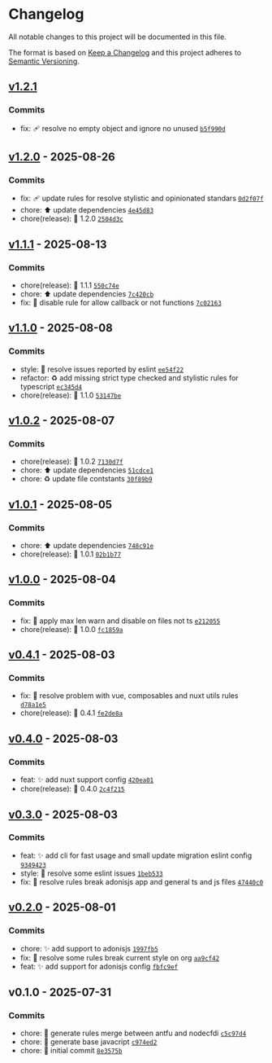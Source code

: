 # Changelog

All notable changes to this project will be documented in this file.

The format is based on [Keep a Changelog](https://keepachangelog.com/en/1.0.0/)
and this project adheres to [Semantic Versioning](https://semver.org/spec/v2.0.0.html).

## [v1.2.1](https://luffynando.github.com/eienjs/eslint-config/compare/v1.2.0...v1.2.1)

### Commits

- fix: :adhesive_bandage: resolve no empty object and ignore no unused [`b5f990d`](https://luffynando.github.com/eienjs/eslint-config/commit/b5f990d369e6456782e57c51469ef604e0f201a1)

## [v1.2.0](https://luffynando.github.com/eienjs/eslint-config/compare/v1.1.1...v1.2.0) - 2025-08-26

### Commits

- fix: :adhesive_bandage: update rules for resolve stylistic and opinionated standars [`0d2f07f`](https://luffynando.github.com/eienjs/eslint-config/commit/0d2f07f3e2db4f0583214d427ab09d6c1ca6eff5)
- chore: :arrow_up: update dependencies [`4e45d83`](https://luffynando.github.com/eienjs/eslint-config/commit/4e45d83d2833bc3e311199ada7cc9f7c8f8a258f)
- chore(release): :tada: 1.2.0 [`2504d3c`](https://luffynando.github.com/eienjs/eslint-config/commit/2504d3c922eb868b5639f2696d0d76258ea8ee43)

## [v1.1.1](https://luffynando.github.com/eienjs/eslint-config/compare/v1.1.0...v1.1.1) - 2025-08-13

### Commits

- chore(release): :tada: 1.1.1 [`550c74e`](https://luffynando.github.com/eienjs/eslint-config/commit/550c74e3108152867403a10a8bf6bb315291ac27)
- chore: :arrow_up: update dependencies [`7c420cb`](https://luffynando.github.com/eienjs/eslint-config/commit/7c420cb5bdfa46a6df01377ace0b4f5e702ccadb)
- fix: :bug: disable rule for allow callback or not functions [`7c02163`](https://luffynando.github.com/eienjs/eslint-config/commit/7c02163ad0a04a659629904130d66d9a9a4a6685)

## [v1.1.0](https://luffynando.github.com/eienjs/eslint-config/compare/v1.0.2...v1.1.0) - 2025-08-08

### Commits

- style: :rotating_light: resolve issues reported by eslint [`ee54f22`](https://luffynando.github.com/eienjs/eslint-config/commit/ee54f22a552fd0606cdf5c6a22735b630f9f2a9e)
- refactor: :recycle: add missing strict type checked and stylistic rules for typescript [`ec345d4`](https://luffynando.github.com/eienjs/eslint-config/commit/ec345d42d024a695919425002536dc3c31e4e8ac)
- chore(release): :tada: 1.1.0 [`53147be`](https://luffynando.github.com/eienjs/eslint-config/commit/53147beffe5a9e908643514943edc2302a3a7858)

## [v1.0.2](https://luffynando.github.com/eienjs/eslint-config/compare/v1.0.1...v1.0.2) - 2025-08-07

### Commits

- chore(release): :tada: 1.0.2 [`7130d7f`](https://luffynando.github.com/eienjs/eslint-config/commit/7130d7f362e7229b5b39dc56d4b887654b2d2d3d)
- chore: :arrow_up: update dependencies [`51cdce1`](https://luffynando.github.com/eienjs/eslint-config/commit/51cdce15e06a7bbb6f7bc8238503e256c1c4a5f5)
- chore: :recycle: update file contstants [`30f89b9`](https://luffynando.github.com/eienjs/eslint-config/commit/30f89b9921134428e0bb0bce28fa4ab2dcae66da)

## [v1.0.1](https://luffynando.github.com/eienjs/eslint-config/compare/v1.0.0...v1.0.1) - 2025-08-05

### Commits

- chore: :arrow_up: update dependencies [`748c91e`](https://luffynando.github.com/eienjs/eslint-config/commit/748c91e74daa8e491a3de39c46840f897bdfce94)
- chore(release): :tada: 1.0.1 [`02b1b77`](https://luffynando.github.com/eienjs/eslint-config/commit/02b1b77e89f1172fff2c443a6ef0f1b11bf5047c)

## [v1.0.0](https://luffynando.github.com/eienjs/eslint-config/compare/v0.4.1...v1.0.0) - 2025-08-04

### Commits

- fix: :bug: apply max len warn and disable on files not ts [`e212055`](https://luffynando.github.com/eienjs/eslint-config/commit/e2120550607544c7a21fc0f50639c3d361e9e25c)
- chore(release): :tada: 1.0.0 [`fc1859a`](https://luffynando.github.com/eienjs/eslint-config/commit/fc1859aa1d5d47156c288dc22741549fcfeed1a8)

## [v0.4.1](https://luffynando.github.com/eienjs/eslint-config/compare/v0.4.0...v0.4.1) - 2025-08-03

### Commits

- fix: :bug: resolve problem with vue, composables and nuxt utils rules [`d78a1e5`](https://luffynando.github.com/eienjs/eslint-config/commit/d78a1e576585c90b8528a33fd15caec0ad70dc05)
- chore(release): :tada: 0.4.1 [`fe2de8a`](https://luffynando.github.com/eienjs/eslint-config/commit/fe2de8a24041f0d91c64efb0112bb5c29dd0612b)

## [v0.4.0](https://luffynando.github.com/eienjs/eslint-config/compare/v0.3.0...v0.4.0) - 2025-08-03

### Commits

- feat: :sparkles: add nuxt support config [`420ea01`](https://luffynando.github.com/eienjs/eslint-config/commit/420ea01a17152d37b91e22c0b7eadddf02723ffb)
- chore(release): :tada: 0.4.0 [`2c4f215`](https://luffynando.github.com/eienjs/eslint-config/commit/2c4f215fa8bb0f4eb92efa12b04591933f007d32)

## [v0.3.0](https://luffynando.github.com/eienjs/eslint-config/compare/v0.2.0...v0.3.0) - 2025-08-03

### Commits

- feat: :sparkles: add cli for fast usage and small update migration eslint config [`9349423`](https://luffynando.github.com/eienjs/eslint-config/commit/9349423dfe2a80fa782638f6f10b539fa18b4991)
- style: :rotating_light: resolve some eslint issues [`1beb533`](https://luffynando.github.com/eienjs/eslint-config/commit/1beb533074cbe2949ab34eee08e6a9091cc012a7)
- fix: :bug: resolve rules break adonisjs app and general ts and js files [`47440c0`](https://luffynando.github.com/eienjs/eslint-config/commit/47440c0d4d49405cf2deec6a79275fe3e9b3baca)

## [v0.2.0](https://luffynando.github.com/eienjs/eslint-config/compare/v0.1.0...v0.2.0) - 2025-08-01

### Commits

- chore: :sparkles: add support to adonisjs [`1997fb5`](https://luffynando.github.com/eienjs/eslint-config/commit/1997fb5fabc047a7fadc4b7d5b4fb55eaf36e0c9)
- fix: :bug: resolve some rules break current style on org [`aa9cf42`](https://luffynando.github.com/eienjs/eslint-config/commit/aa9cf42b995c8c53de2abdc1a035aac3c9894b9e)
- feat: :sparkles: add support for adonisjs config [`fbfc9ef`](https://luffynando.github.com/eienjs/eslint-config/commit/fbfc9efbac831a5cf25ce936958311d6778d5116)

## v0.1.0 - 2025-07-31

### Commits

- chore: :construction: generate rules merge between antfu and nodecfdi [`c5c97d4`](https://luffynando.github.com/eienjs/eslint-config/commit/c5c97d4248439350d5420cf508aaf0d321bd80a2)
- chore: :construction: generate base javacript [`c974ed2`](https://luffynando.github.com/eienjs/eslint-config/commit/c974ed23fe73b11c75a56c110ec6c9db9b9998c7)
- chore: :tada: initial commit [`8e3575b`](https://luffynando.github.com/eienjs/eslint-config/commit/8e3575b54b0e558f433a3fbaf7e90f0a6503b4d4)

